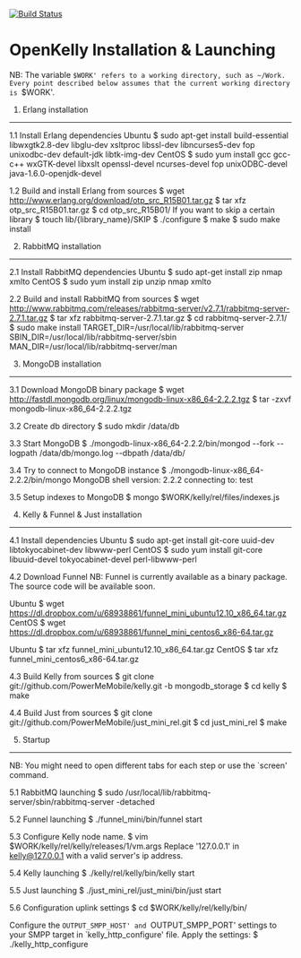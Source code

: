 [![Build Status](https://travis-ci.org/PowerMeMobile/kelly.png?branch=master)](https://travis-ci.org/PowerMeMobile/kelly)

OpenKelly Installation & Launching
==================================

NB:
The variable `$WORK' refers to a working directory, such as ~/Work.
Every point described below assumes that the current working directory is `$WORK'.

1. Erlang installation
----------------------

1.1 Install Erlang dependencies
Ubuntu
$ sudo apt-get install build-essential libwxgtk2.8-dev libglu-dev xsltproc libssl-dev libncurses5-dev fop unixodbc-dev default-jdk libtk-img-dev
CentOS
$ sudo yum install gcc gcc-c++ wxGTK-devel libxslt openssl-devel ncurses-devel fop unixODBC-devel java-1.6.0-openjdk-devel


1.2 Build and install Erlang from sources
$ wget http://www.erlang.org/download/otp_src_R15B01.tar.gz
$ tar xfz otp_src_R15B01.tar.gz
$ cd otp_src_R15B01/
If you want to skip a certain library
$ touch lib/{library_name}/SKIP
$ ./configure
$ make
$ sudo make install



2. RabbitMQ installation
------------------------

2.1 Install RabbitMQ dependencies
Ubuntu
$ sudo apt-get install zip nmap xmlto
CentOS
$ sudo yum install zip unzip nmap xmlto


2.2 Build and install RabbitMQ from sources
$ wget http://www.rabbitmq.com/releases/rabbitmq-server/v2.7.1/rabbitmq-server-2.7.1.tar.gz
$ tar xfz rabbitmq-server-2.7.1.tar.gz
$ cd rabbitmq-server-2.7.1/
$ sudo make install TARGET_DIR=/usr/local/lib/rabbitmq-server SBIN_DIR=/usr/local/lib/rabbitmq-server/sbin MAN_DIR=/usr/local/lib/rabbitmq-server/man


3. MongoDB installation
-----------------------

3.1 Download MongoDB binary package
$ wget http://fastdl.mongodb.org/linux/mongodb-linux-x86_64-2.2.2.tgz
$ tar -zxvf mongodb-linux-x86_64-2.2.2.tgz

3.2 Create db directory
$ sudo mkdir /data/db

3.3 Start MongoDB
$ ./mongodb-linux-x86_64-2.2.2/bin/mongod --fork --logpath /data/db/mongo.log --dbpath /data/db/

3.4 Try to connect to MongoDB instance
$ ./mongodb-linux-x86_64-2.2.2/bin/mongo
MongoDB shell version: 2.2.2
connecting to: test
>

3.5 Setup indexes to MongoDB
$ mongo $WORK/kelly/rel/files/indexes.js



4. Kelly & Funnel & Just installation
-------------------------------------

4.1 Install dependencies
Ubuntu
$ sudo apt-get install git-core uuid-dev libtokyocabinet-dev libwww-perl
CentOS
$ sudo yum install git-core libuuid-devel tokyocabinet-devel perl-libwww-perl

4.2 Download Funnel
NB: Funnel is currently available as a binary package. The source code will be available soon.

Ubuntu
$ wget https://dl.dropbox.com/u/68938861/funnel_mini_ubuntu12.10_x86_64.tar.gz
CentOS
$ wget https://dl.dropbox.com/u/68938861/funnel_mini_centos6_x86-64.tar.gz

Ubuntu
$ tar xfz funnel_mini_ubuntu12.10_x86_64.tar.gz
CentOS
$ tar xfz funnel_mini_centos6_x86-64.tar.gz


4.3 Build Kelly from sources
$ git clone git://github.com/PowerMeMobile/kelly.git -b mongodb_storage
$ cd kelly
$ make


4.4 Build Just from sources
$ git clone git://github.com/PowerMeMobile/just_mini_rel.git
$ cd just_mini_rel
$ make



5. Startup
----------

NB:
You might need to open different tabs for each step or use the `screen' command.

5.1 RabbitMQ launching
$ sudo /usr/local/lib/rabbitmq-server/sbin/rabbitmq-server -detached


5.2 Funnel launching
$ ./funnel_mini/bin/funnel start


5.3 Configure Kelly node name.
$ vim $WORK/kelly/rel/kelly/releases/1/vm.args
Replace '127.0.0.1' in kelly@127.0.0.1 with a valid server's ip address.


5.4 Kelly launching
$ ./kelly/rel/kelly/bin/kelly start


5.5 Just launching
$ ./just_mini_rel/just_mini/bin/just start


5.6 Configuration uplink settings
$ cd $WORK/kelly/rel/kelly/bin/

Configure the `OUTPUT_SMPP_HOST' and `OUTPUT_SMPP_PORT' settings to your SMPP target in `kelly_http_configure' file.
Apply the settings:
$ ./kelly_http_configure
